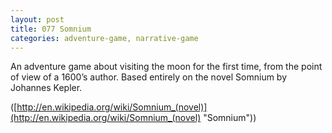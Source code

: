 ```yaml
---
layout: post
title: 077 Somnium
categories: adventure-game, narrative-game
---
```

An adventure game about visiting the moon for the first time, from the point of view of a 1600’s author.  Based entirely on the novel Somnium by Johannes Kepler.

([http://en.wikipedia.org/wiki/Somnium_(novel)](http://en.wikipedia.org/wiki/Somnium_(novel) "Somnium"))